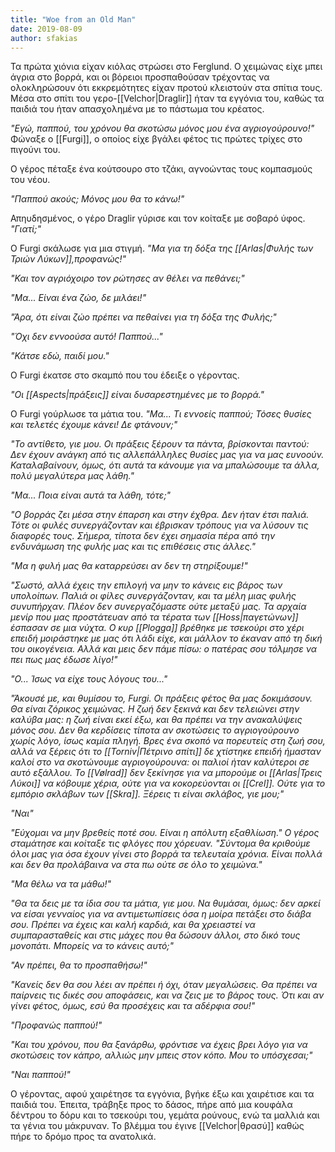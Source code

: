 ```yaml
---
title: "Woe from an Old Man"
date: 2019-08-09
author: sfakias
---
```


Τα πρώτα χιόνια είχαν κιόλας στρώσει στο Ferglund. Ο χειμώνας είχε μπει άγρια στο βορρά, και οι βόρειοι προσπαθούσαν τρέχοντας να ολοκληρώσουν ότι εκκρεμότητες είχαν προτού κλειστούν στα σπίτια τους. Μέσα στο σπίτι του γερο-[[Velchor|Draglir]] ήταν τα εγγόνια του, καθώς τα παιδιά του ήταν απασχολημένα με το πάστωμα του κρέατος.

_"Εγώ, παππού, του χρόνου θα σκοτώσω μόνος μου ένα αγριογούρουνο!"_ Φώναξε ο [[Furgi]], ο οποίος είχε βγάλει φέτος τις πρώτες τρίχες στο πιγούνι του.

Ο γέρος πέταξε ένα κούτσουρο στο τζάκι, αγνοώντας τους κομπασμούς του νέου.

_"Παππού ακούς; Μόνος μου θα το κάνω!"_

Απηυδησμένος, ο γέρο Draglir γύρισε και τον κοίταξε με σοβαρό ύφος. _"Γιατί;"_

Ο Furgi σκάλωσε για μια στιγμή. _"Μα για τη δόξα της [[Arlas|Φυλής των Τριών Λύκων]],προφανώς!"_

_"Και τον αγριόχοιρο τον ρώτησες αν θέλει να πεθάνει;"_

_"Μα... Είναι ένα ζώο, δε μιλάει!"_

_"Άρα, ότι είναι ζώο πρέπει να πεθαίνει για τη δόξα της Φυλής;"_

_"Όχι δεν εννοούσα αυτό! Παππού..."_

_"Κάτσε εδώ, παιδί μου."_

Ο Furgi έκατσε στο σκαμπό που του έδειξε ο γέροντας.

_"Οι [[Aspects|πράξεις]] είναι δυσαρεστημένες με το βορρά."_

Ο Furgi γούρλωσε τα μάτια του. _"Μα... Τι εννοείς παππού; Τόσες θυσίες και τελετές έχουμε κάνει! Δε φτάνουν;"_

_"Το αντίθετο, γιε μου. Οι πράξεις ξέρουν τα πάντα, βρίσκονται παντού: Δεν έχουν ανάγκη από τις αλλεπάλληλες θυσίες μας για να μας ευνοούν. Καταλαβαίνουν, όμως, ότι αυτά τα κάνουμε για να μπαλώσουμε τα άλλα, πολύ μεγαλύτερα μας λάθη."_

_"Μα... Ποια είναι αυτά τα λάθη, τότε;"_

_"Ο βορράς ζει μέσα στην έπαρση και στην έχθρα. Δεν ήταν έτσι παλιά. Τότε οι φυλές συνεργάζονταν και έβρισκαν τρόπους για να λύσουν τις διαφορές τους. Σήμερα, τίποτα  δεν έχει σημασία πέρα από την ενδυνάμωση της φυλής μας και τις επιθέσεις στις άλλες."_

_"Μα η φυλή μας θα καταρρεύσει αν δεν τη στηρίξουμε!"_

_"Σωστό, αλλά έχεις την επιλογή να μην το κάνεις εις βάρος των υπολοίπων. Παλιά οι φίλες συνεργάζονταν, και τα μέλη μιας φυλής συνυπήρχαν. Πλέον δεν συνεργαζόμαστε ούτε μεταξύ μας. Τα αρχαία μενίρ που μας προστάτευαν από τα τέρατα των [[Hoss|παγετώνων]] έσπασαν σε μια νύχτα. Ο κυρ [[Plogga]] βρέθηκε με τσεκούρι στο χέρι επειδή μοιράστηκε με μας ότι λάδι είχε, και μάλλον το έκαναν από τη δική του οικογένεια. Αλλά και μεις δεν πάμε πίσω: ο πατέρας σου τόλμησε να πει πως μας έδωσε λίγο!"_

_"Ο... Ίσως να είχε τους λόγους του..."_

_"Άκουσέ με, και θυμίσου το, Furgi. Οι πράξεις φέτος θα μας δοκιμάσουν. Θα είναι ζόρικος χειμώνας. Η ζωή δεν ξεκινά και δεν τελειώνει στην καλύβα μας: η ζωή είναι εκεί έξω, και θα πρέπει να την ανακαλύψεις μόνος σου. Δεν θα κερδίσεις τίποτα αν σκοτώσεις το αγριογούρουνο χωρίς λόγο, ίσως καμία πληγή. Βρες ένα σκοπό να πορευτείς στη ζωή σου, αλλά να ξέρεις ότι το [[Torniv|Πέτρινο σπίτι]] δε χτίστηκε επειδή ήμασταν καλοί στο να σκοτώνουμε αγριογούρουνα: οι παλιοί ήταν καλύτεροι σε αυτό εξάλλου. Το [[Vølrad]] δεν ξεκίνησε για να μπορούμε οι [[Arlas|Τρεις Λύκοι]] να κόβουμε χέρια, ούτε για να κοκορεύονται οι [[Crel]]. Ούτε για το εμπόριο σκλάβων των [[Skra]]. Ξέρεις τι είναι σκλάβος, γιε μου;"_

_"Ναι"_

_"Εύχομαι να μην βρεθείς ποτέ σου. Είναι η απόλυτη εξαθλίωση." Ο γέρος σταμάτησε και κοίταξε τις φλόγες που χόρευαν. "Σύντομα θα κριθούμε όλοι μας για όσα έχουν γίνει στο βορρά τα τελευταία χρόνια. Είναι πολλά και δεν θα προλάβαινα να στα πω ούτε σε όλο το χειμώνα."_

_"Μα θέλω να τα μάθω!"_

_"Θα τα δεις με τα ίδια σου τα μάτια, γιε μου. Να θυμάσαι, όμως: δεν αρκεί να είσαι γενναίος για να αντιμετωπίσεις όσα η μοίρα πετάξει στο διάβα σου. Πρέπει να έχεις και καλή καρδιά, και θα χρειαστεί να συμπαρασταθείς και στις μάχες που θα δώσουν άλλοι, στο δικό τους μονοπάτι. Μπορείς να το κάνεις αυτό;"_

_"Αν πρέπει, θα το προσπαθήσω!"_

_"Κανείς δεν θα σου λέει αν πρέπει ή όχι, όταν μεγαλώσεις. Θα πρέπει να παίρνεις τις δικές σου αποφάσεις, και να ζεις με το βάρος τους. Ότι και αν γίνει φέτος, όμως, εσύ θα προσέχεις και τα αδέρφια σου!"_

_"Προφανώς παππού!"_

_"Και του χρόνου, που θα ξανάρθω, φρόντισε να έχεις βρει λόγο για να σκοτώσεις τον κάπρο, αλλιώς μην μπεις στον κόπο. Μου το υπόσχεσαι;"_

_"Ναι παππού!"_

Ο γέροντας, αφού χαιρέτησε τα εγγόνια, βγήκε έξω και χαιρέτισε και τα παιδιά του. Έπειτα, τράβηξε προς το δάσος, πήρε από μια κουφάλα δέντρου το δόρυ και το τσεκούρι του, γεμάτα ρούνους, ενώ τα μαλλιά και τα γένια του μάκρυναν. Το βλέμμα του έγινε [[Velchor|θρασύ]] καθώς πήρε το δρόμο προς τα ανατολικά.

